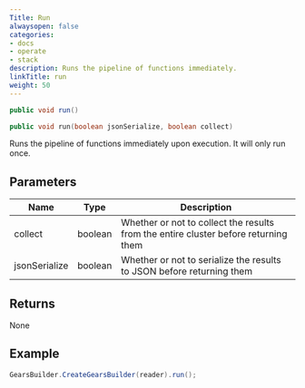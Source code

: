 ```yaml
---
Title: Run
alwaysopen: false
categories:
- docs
- operate
- stack
description: Runs the pipeline of functions immediately.
linkTitle: run
weight: 50
---
```


```java
public void run()

public void run​(boolean jsonSerialize, boolean collect)
```

Runs the pipeline of functions immediately upon execution. It will only run once.

## Parameters

| Name | Type | Description |
|------|------|-------------|
| collect | boolean | Whether or not to collect the results from the entire cluster before returning them |
| jsonSerialize | boolean | Whether or not to serialize the results to JSON before returning them |

## Returns

None

## Example

```java
GearsBuilder.CreateGearsBuilder(reader).run();
```